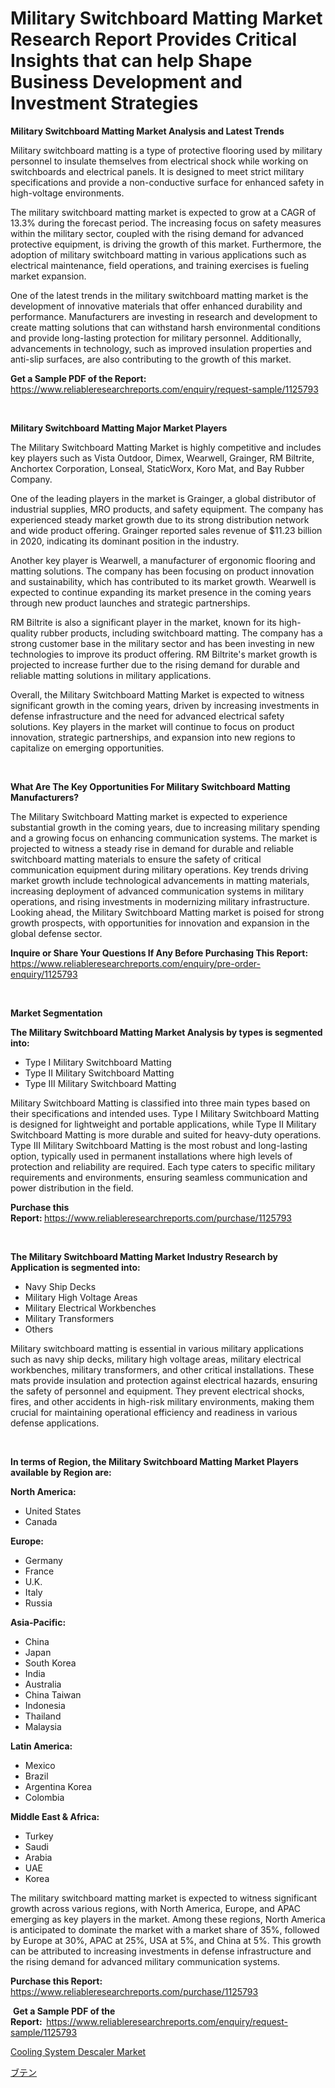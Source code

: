 <p><h1>Military Switchboard Matting Market Research Report Provides Critical Insights that can help Shape Business Development and Investment Strategies</h1></p><p><strong>Military Switchboard Matting Market Analysis and Latest Trends</strong></p>
<p><p>Military switchboard matting is a type of protective flooring used by military personnel to insulate themselves from electrical shock while working on switchboards and electrical panels. It is designed to meet strict military specifications and provide a non-conductive surface for enhanced safety in high-voltage environments.</p><p>The military switchboard matting market is expected to grow at a CAGR of 13.3% during the forecast period. The increasing focus on safety measures within the military sector, coupled with the rising demand for advanced protective equipment, is driving the growth of this market. Furthermore, the adoption of military switchboard matting in various applications such as electrical maintenance, field operations, and training exercises is fueling market expansion.</p><p>One of the latest trends in the military switchboard matting market is the development of innovative materials that offer enhanced durability and performance. Manufacturers are investing in research and development to create matting solutions that can withstand harsh environmental conditions and provide long-lasting protection for military personnel. Additionally, advancements in technology, such as improved insulation properties and anti-slip surfaces, are also contributing to the growth of this market.</p></p>
<p><strong>Get a Sample PDF of the Report:&nbsp;</strong> <a href="https://www.reliableresearchreports.com/enquiry/request-sample/1125793">https://www.reliableresearchreports.com/enquiry/request-sample/1125793</a></p>
<p>&nbsp;</p>
<p><strong>Military Switchboard Matting Major Market Players</strong></p>
<p><p>The Military Switchboard Matting Market is highly competitive and includes key players such as Vista Outdoor, Dimex, Wearwell, Grainger, RM Biltrite, Anchortex Corporation, Lonseal, StaticWorx, Koro Mat, and Bay Rubber Company. </p><p>One of the leading players in the market is Grainger, a global distributor of industrial supplies, MRO products, and safety equipment. The company has experienced steady market growth due to its strong distribution network and wide product offering. Grainger reported sales revenue of $11.23 billion in 2020, indicating its dominant position in the industry.</p><p>Another key player is Wearwell, a manufacturer of ergonomic flooring and matting solutions. The company has been focusing on product innovation and sustainability, which has contributed to its market growth. Wearwell is expected to continue expanding its market presence in the coming years through new product launches and strategic partnerships.</p><p>RM Biltrite is also a significant player in the market, known for its high-quality rubber products, including switchboard matting. The company has a strong customer base in the military sector and has been investing in new technologies to improve its product offering. RM Biltrite's market growth is projected to increase further due to the rising demand for durable and reliable matting solutions in military applications.</p><p>Overall, the Military Switchboard Matting Market is expected to witness significant growth in the coming years, driven by increasing investments in defense infrastructure and the need for advanced electrical safety solutions. Key players in the market will continue to focus on product innovation, strategic partnerships, and expansion into new regions to capitalize on emerging opportunities.</p></p>
<p>&nbsp;</p>
<p><strong>What Are The Key Opportunities For Military Switchboard Matting Manufacturers?</strong></p>
<p><p>The Military Switchboard Matting market is expected to experience substantial growth in the coming years, due to increasing military spending and a growing focus on enhancing communication systems. The market is projected to witness a steady rise in demand for durable and reliable switchboard matting materials to ensure the safety of critical communication equipment during military operations. Key trends driving market growth include technological advancements in matting materials, increasing deployment of advanced communication systems in military operations, and rising investments in modernizing military infrastructure. Looking ahead, the Military Switchboard Matting market is poised for strong growth prospects, with opportunities for innovation and expansion in the global defense sector.</p></p>
<p><strong>Inquire or Share Your Questions If Any Before Purchasing This Report:</strong> <a href="https://www.reliableresearchreports.com/enquiry/pre-order-enquiry/1125793">https://www.reliableresearchreports.com/enquiry/pre-order-enquiry/1125793</a></p>
<p>&nbsp;</p>
<p><strong>Market Segmentation</strong></p>
<p><strong>The Military Switchboard Matting Market Analysis by types is segmented into:</strong></p>
<p><ul><li>Type I Military Switchboard Matting</li><li>Type II Military Switchboard Matting</li><li>Type III Military Switchboard Matting</li></ul></p>
<p><p>Military Switchboard Matting is classified into three main types based on their specifications and intended uses. Type I Military Switchboard Matting is designed for lightweight and portable applications, while Type II Military Switchboard Matting is more durable and suited for heavy-duty operations. Type III Military Switchboard Matting is the most robust and long-lasting option, typically used in permanent installations where high levels of protection and reliability are required. Each type caters to specific military requirements and environments, ensuring seamless communication and power distribution in the field.</p></p>
<p><strong>Purchase this Report:&nbsp;</strong><a href="https://www.reliableresearchreports.com/purchase/1125793">https://www.reliableresearchreports.com/purchase/1125793</a></p>
<p>&nbsp;</p>
<p><strong>The Military Switchboard Matting Market Industry Research by Application is segmented into:</strong></p>
<p><ul><li>Navy Ship Decks</li><li>Military High Voltage Areas</li><li>Military Electrical Workbenches</li><li>Military Transformers</li><li>Others</li></ul></p>
<p><p>Military switchboard matting is essential in various military applications such as navy ship decks, military high voltage areas, military electrical workbenches, military transformers, and other critical installations. These mats provide insulation and protection against electrical hazards, ensuring the safety of personnel and equipment. They prevent electrical shocks, fires, and other accidents in high-risk military environments, making them crucial for maintaining operational efficiency and readiness in various defense applications.</p></p>
<p>&nbsp;</p>
<p><strong>In terms of Region, the Military Switchboard Matting Market Players available by Region are:</strong></p>
<p>
    <p> <strong> North America: </strong>
        <ul>
            <li>United States</li>
            <li>Canada</li>
        </ul>
        </p> 
    <p> <strong> Europe: </strong>
        <ul>
            <li>Germany</li>
            <li>France</li>
            <li>U.K.</li>
            <li>Italy</li>
            <li>Russia</li>
        </ul>
        </p> 
    <p> <strong> Asia-Pacific: </strong>
        <ul>
            <li>China</li>
            <li>Japan</li>
            <li>South Korea</li>
            <li>India</li>
            <li>Australia</li>
            <li>China Taiwan</li>
            <li>Indonesia</li>
            <li>Thailand</li>
            <li>Malaysia</li>
        </ul>
        </p> 
    <p> <strong> Latin America: </strong>
        <ul>
            <li>Mexico</li>
            <li>Brazil</li>
            <li>Argentina Korea</li>
            <li>Colombia</li>
        </ul>
        </p> 
    <p> <strong> Middle East & Africa: </strong>
        <ul>
            <li>Turkey</li>
            <li>Saudi</li>
            <li>Arabia</li>
            <li>UAE</li>
            <li>Korea</li>
        </ul>
    </p>
    </p>
<p><p>The military switchboard matting market is expected to witness significant growth across various regions, with North America, Europe, and APAC emerging as key players in the market. Among these regions, North America is anticipated to dominate the market with a market share of 35%, followed by Europe at 30%, APAC at 25%, USA at 5%, and China at 5%. This growth can be attributed to increasing investments in defense infrastructure and the rising demand for advanced military communication systems.</p></p>
<p><strong>Purchase this Report: </strong><a href="https://www.reliableresearchreports.com/purchase/1125793">https://www.reliableresearchreports.com/purchase/1125793</a></p>
<p>&nbsp;<strong>Get a Sample PDF of the Report:&nbsp;&nbsp;</strong><a href="https://www.reliableresearchreports.com/enquiry/request-sample/1125793">https://www.reliableresearchreports.com/enquiry/request-sample/1125793</a></p>
<p><strong></strong></p>
<p><p><a href="https://github.com/WillieWoodard/Market-Research-Report-List-3/blob/main/cooling-system-descaler-market.md">Cooling System Descaler Market</a></p><p><a href="https://github.com/oafhukehf4709715/Market-Research-Report-List-1/blob/main/7768369194480.md">ブテン</a></p></p>